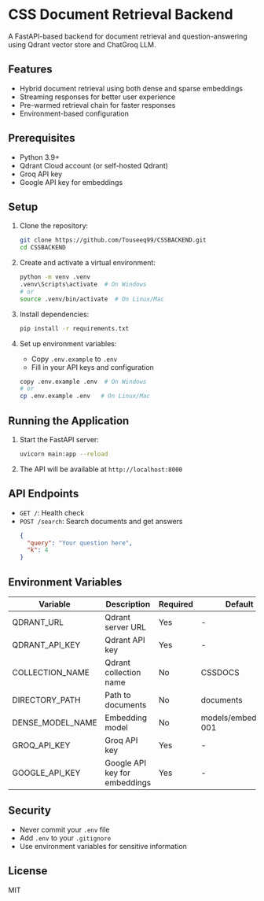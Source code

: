 # CSS Document Retrieval Backend

A FastAPI-based backend for document retrieval and question-answering using Qdrant vector store and ChatGroq LLM.

## Features

- Hybrid document retrieval using both dense and sparse embeddings
- Streaming responses for better user experience
- Pre-warmed retrieval chain for faster responses
- Environment-based configuration

## Prerequisites

- Python 3.9+
- Qdrant Cloud account (or self-hosted Qdrant)
- Groq API key
- Google API key for embeddings

## Setup

1. Clone the repository:
   ```bash
   git clone https://github.com/Touseeq99/CSSBACKEND.git
   cd CSSBACKEND
   ```

2. Create and activate a virtual environment:
   ```bash
   python -m venv .venv
   .venv\Scripts\activate  # On Windows
   # or
   source .venv/bin/activate  # On Linux/Mac
   ```

3. Install dependencies:
   ```bash
   pip install -r requirements.txt
   ```

4. Set up environment variables:
   - Copy `.env.example` to `.env`
   - Fill in your API keys and configuration
   ```bash
   copy .env.example .env  # On Windows
   # or
   cp .env.example .env   # On Linux/Mac
   ```

## Running the Application

1. Start the FastAPI server:
   ```bash
   uvicorn main:app --reload
   ```

2. The API will be available at `http://localhost:8000`

## API Endpoints

- `GET /`: Health check
- `POST /search`: Search documents and get answers
  ```json
  {
    "query": "Your question here",
    "k": 4
  }
  ```

## Environment Variables

| Variable | Description | Required | Default |
|----------|-------------|----------|---------|
| QDRANT_URL | Qdrant server URL | Yes | - |
| QDRANT_API_KEY | Qdrant API key | Yes | - |
| COLLECTION_NAME | Qdrant collection name | No | CSSDOCS |
| DIRECTORY_PATH | Path to documents | No | documents |
| DENSE_MODEL_NAME | Embedding model | No | models/embedding-001 |
| GROQ_API_KEY | Groq API key | Yes | - |
| GOOGLE_API_KEY | Google API key for embeddings | Yes | - |

## Security

- Never commit your `.env` file
- Add `.env` to your `.gitignore`
- Use environment variables for sensitive information

## License

MIT